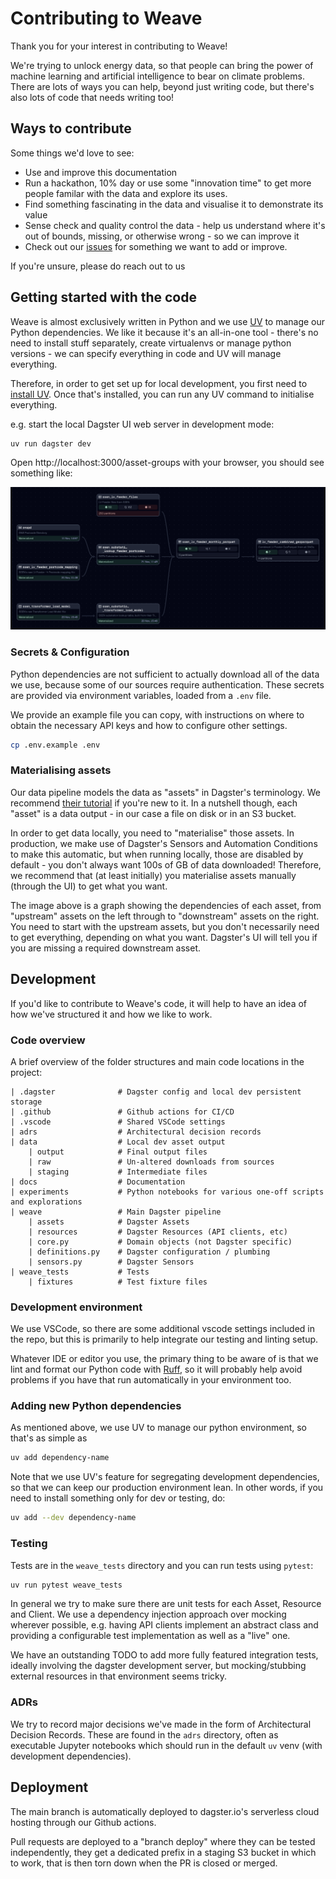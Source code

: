 # Contributing to Weave
Thank you for your interest in contributing to Weave!

We're trying to unlock energy data, so that people can bring the power of machine
learning and artificial intelligence to bear on climate problems. There are lots of ways
you can help, beyond just writing code, but there's also lots of code that needs
writing too!

## Ways to contribute
Some things we'd love to see:
- Use and improve this documentation
- Run a hackathon, 10% day or use some "innovation time" to get more people familar with
  the data and explore its uses.
- Find something fascinating in the data and visualise it to demonstrate its value
- Sense check and quality control the data - help us understand where it's out of
  bounds, missing, or otherwise wrong - so we can improve it
- Check out our [issues](https://github.com/centre-for-ai-and-climate/weave/contribute)
  for something we want to add or improve.

If you're unsure, please do reach out to us


## Getting started with the code
Weave is almost exclusively written in Python and we use
[UV](https://docs.astral.sh/uv/getting-started/installation/) to manage our Python
dependencies. We like it because it's an all-in-one tool - there's no need to install
stuff separately, create virtualenvs or manage python versions - we can specify
everything in code and UV will manage everything.

Therefore, in order to get set up for local development, you first need to
[install UV](https://docs.astral.sh/uv/getting-started/installation/). Once that's
installed, you can run any UV command to initialise everything.

e.g. start the local Dagster UI web server in development mode:

```bash
uv run dagster dev
```

Open http://localhost:3000/asset-groups with your browser, you should see something
like:

![alt text](docs/asset-graph.png)

### Secrets & Configuration
Python dependencies are not sufficient to actually download all of the data we use,
because some of our sources require authentication. These secrets are provided via
environment variables, loaded from a `.env` file.

We provide an example file you can copy, with instructions on where to obtain the
necessary API keys and how to configure other settings.

```bash
cp .env.example .env
```

### Materialising assets
Our data pipeline models the data as "assets" in Dagster's terminology. We recommend
[their tutorial](https://docs.dagster.io/tutorial/introduction) if you're new to it. In
a nutshell though, each "asset" is a data output - in our case a file on disk or in an
S3 bucket.

In order to get data locally, you need to "materialise" those assets. In production,
we make use of Dagster's Sensors and Automation Conditions to make this automatic, but
when running locally, those are disabled by default - you don't always want 100s of GB
of data downloaded! Therefore, we recommend that (at least initially) you materialise
assets manually (through the UI) to get what you want.

The image above is a graph showing the dependencies of each asset, from "upstream"
assets on the left through to "downstream" assets on the right. You need to start with
the upstream assets, but you don't necessarily need to get everything, depending on what
you want. Dagster's UI will tell you if you are missing a required downstream asset.

## Development
If you'd like to contribute to Weave's code, it will help to have an idea of how we've
structured it and how we like to work.

### Code overview
A brief overview of the folder structures and main code locations in the project:

```
| .dagster              # Dagster config and local dev persistent storage
| .github               # Github actions for CI/CD
| .vscode               # Shared VSCode settings
| adrs                  # Architectural decision records
| data                  # Local dev asset output
    | output            # Final output files
    | raw               # Un-altered downloads from sources
    | staging           # Intermediate files
| docs                  # Documentation
| experiments           # Python notebooks for various one-off scripts and explorations
| weave                 # Main Dagster pipeline
    | assets            # Dagster Assets
    | resources         # Dagster Resources (API clients, etc)
    | core.py           # Domain objects (not Dagster specific)
    | definitions.py    # Dagster configuration / plumbing
    | sensors.py        # Dagster Sensors
| weave_tests           # Tests
    | fixtures          # Test fixture files
```

### Development environment
We use VSCode, so there are some additional vscode settings included in the repo, but
this is primarily to help integrate our testing and linting setup.

Whatever IDE or editor you use, the primary thing to be aware of is that we lint and
format our Python code with [Ruff](https://astral.sh/ruff), so it will probably help
avoid problems if you have that run automatically in your environment too.

### Adding new Python dependencies
As mentioned above, we use UV to manage our python environment, so that's as simple as

```bash
uv add dependency-name
```

Note that we use UV's feature for segregating development dependencies, so that we can
keep our production environment lean. In other words, if you need to install something
only for dev or testing, do:

```bash
uv add --dev dependency-name
```

### Testing
Tests are in the `weave_tests` directory and you can run tests using `pytest`:

```bash
uv run pytest weave_tests
```

In general we try to make sure there are unit tests for each Asset, Resource and Client.
We use a dependency injection approach over mocking wherever possible, e.g. having
API clients implement an abstract class and providing a configurable test
implementation as well as a "live" one.

We have an outstanding TODO to add more fully featured integration tests, ideally
involving the dagster development server, but mocking/stubbing external resources in
that environment seems tricky.

### ADRs
We try to record major decisions we've made in the form of Architectural Decision
Records. These are found in the `adrs` directory, often as executable Jupyter notebooks
which should run in the default `uv` venv (with development dependencies).

## Deployment
The main branch is automatically deployed to dagster.io's serverless cloud hosting
through our Github actions.

Pull requests are deployed to a "branch deploy" where they can be tested independently,
they get a dedicated prefix in a staging S3 bucket in which to work, that is then torn
down when the PR is closed or merged.
